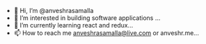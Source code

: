 - 👋 Hi, I’m @anveshrasamalla
- 👀 I’m interested in building software applications ...
- 🌱 I’m currently learning react and redux...
- 📫 How to reach me anveshrasamalla@live.com or anveshr.me...

<!---
anveshrasamalla/anveshrasamalla is a ✨ special ✨ repository because its `README.md` (this file) appears on your GitHub profile.
You can click the Preview link to take a look at your changes.
--->

